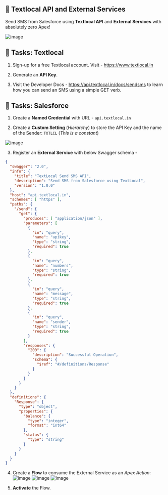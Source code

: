 ## 📱 Textlocal API and External Services
Send SMS from Salesforce using **Textlocal API** and **External Services** with absolutely zero Apex!

![image](https://user-images.githubusercontent.com/3683725/67923343-951eb680-fbd3-11e9-86dc-382ae4dde69e.gif)

## 📝 Tasks: Textlocal
1.  Sign-up for a free Textlocal account. Visit - https://www.textlocal.in

2.  Generate an **API Key**.

3.  Visit the Developer Docs - https://api.textlocal.in/docs/sendsms to learn how you can send an SMS using a simple GET verb.

## 📝 Tasks: Salesforce
1.  Create a **Named Credential** with URL - `api.textlocal.in`

2.  Create a **Custom Setting** (_Hierarchy_) to store the API Key and the name of the Sender: `TXTLCL` (_This is a constant_)

![image](https://user-images.githubusercontent.com/3683725/67922819-e8900500-fbd1-11e9-9253-abac9b5e7856.png)

3.  Register an **External Service** with below Swagger schema -
```json
{
  "swagger": "2.0",
  "info": {
    "title": "TextLocal Send SMS API",
    "description": "Send SMS from Salesforce using TextLocal",
    "version": "1.0.0"
  },
  "host": "api.textlocal.in",
  "schemes": [ "https" ],
  "paths": {
    "/send": {
      "get": {
        "produces": [ "application/json" ],
        "parameters": [
          {
            "in": "query",
            "name": "apikey",
            "type": "string",
            "required": true
          },
          {
            "in": "query",
            "name": "numbers",
            "type": "string",
            "required": true
          },
          {
            "in": "query",
            "name": "message",
            "type": "string",
            "required": true
          },
          {
            "in": "query",
            "name": "sender",
            "type": "string",
            "required": true
          }
        ],
        "responses": {
          "200": {
            "description": "Successful Operation",
            "schema": {
              "$ref": "#/definitions/Response"
            }
          }
        }
      }
    }
  },
  "definitions": {
    "Response": {
      "type": "object",
      "properties": {
        "balance": {
          "type": "integer",
          "format": "int64"
        },
        "status": {
          "type": "string"
        }
      }
    }
  }
}
```

4.  Create a **Flow** to consume the External Service as an _Apex Action_: 
    ![image](https://user-images.githubusercontent.com/3683725/67922885-0fe6d200-fbd2-11e9-878f-888a81d11053.png)
    ![image](https://user-images.githubusercontent.com/3683725/67922913-2725bf80-fbd2-11e9-8f74-44f5dddef8d0.png)
    ![image](https://user-images.githubusercontent.com/3683725/67922934-373d9f00-fbd2-11e9-993a-ee88ceccc967.png)

5.  **Activate** the Flow.
